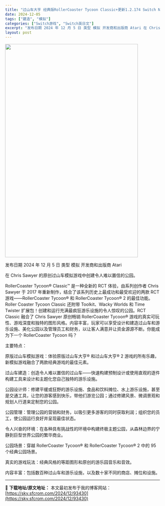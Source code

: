 ```yaml
---
title: "过山车大亨 经典版RollerCoaster Tycoon Classic+更新1.2.174 Switch NSP英文"
date: 2024-12-05
tags: ["建造", "模拟"]
categories: ["Switch游戏", "Switch英日文"]
excerpt: "发布日期 2024 年 12 月 5 日 类型 模拟 开发商和出版商 Atari 在 Chris Sawyer 的原创过山车模拟游戏中创建令人难以置信的公园。 RollerCoaster Tycoon® Classic™ 是一种全新的 RCT 体验，由系列创作者 Chris Sawyer 于 201&hellip;"
layout: post
---
```


<img class="aligncenter size-full wp-image-93431" src="https://sky.sfcrom.com/wp-content/uploads/2024/12/2024120502203666.webp" alt="" width="432" height="692" />

发布日期 2024 年 12 月 5 日
类型 模拟
开发商和出版商 Atari

在 Chris Sawyer 的原创过山车模拟游戏中创建令人难以置信的公园。

RollerCoaster Tycoon® Classic™ 是一种全新的 RCT 体验，由系列创作者 Chris Sawyer 于 2017 年重新制作，结合了该系列历史上最成功和最受欢迎的两款 RCT 游戏——RollerCoaster Tycoon® 和 RollerCoaster Tycoon® 2 的最佳功能。Roller Coaster Tycoon Classic 还附带 Toolkit、Wacky Worlds 和 Time Twister 扩展包！创建和运行充满最疯狂游乐设施的令人惊叹的公园。RCT Classic 融合了 Chris Sawyer 原创畅销 RollerCoaster Tycoon® 游戏的真实可玩性、游戏深度和独特的图形风格。内容丰富，玩家可以享受设计和建造过山车和游乐设施、美化公园以及管理员工和财务，以让客人满意并让资金源源不断。你能成为下一个 RollerCoaster Tycoon 吗？

主要特点：

原版过山车模拟游戏：体验原版过山车大亨® 和过山车大亨® 2 游戏的所有乐趣，新模拟游戏融合了两款经典游戏的最佳元素。

过山车建造：创造令人难以置信的过山车——快速构建预制设计或使用直观的逐件构建工具来设计和主题化您自己独特的游乐设施。

公园设计师：修建平缓或狂野的游乐设施、食品和饮料摊位、水上游乐设施，甚至是交通工具，让您的游客感到快乐，带他们游览公园；通过修建风景、微调景观和规划人行道来定制您的公园。

公园管理：管理公园的营销和财务，以吸引更多游客的同时获取利润；组织您的员工，使公园运行良好并呈现最佳状态。

令人兴奋的环境：在各种具有挑战性的环境中构建终极主题公园，从森林边界的宁静到巨型世界公园的繁华商业。

公园场景：穿越 RollerCoaster Tycoon® 和 RollerCoaster Tycoon® 2 中的 95 个经典公园场景。

真实的游戏玩法：经典风格的等距图形和原创的游乐园音乐和音效。

内容丰富：包括数百种过山车和游乐设施，以及数十家不同的商店、摊位和设施。

---
📖 **下载地址/原文地址：** 本文最初发布于我的博客网站：[https://sky.sfcrom.com/2024/12/93430](https://sky.sfcrom.com/2024/12/93430)

